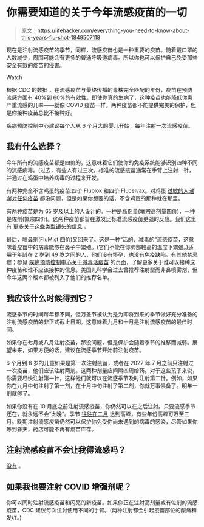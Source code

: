 # 你需要知道的关于今年流感疫苗的一切

> 原文：<https://lifehacker.com/everything-you-need-to-know-about-this-years-flu-shot-1849507118>

现在是注射流感疫苗的季节，同样，流感疫苗也是一种重要的疫苗。随着戴口罩的人数减少，周围可能会有更多的普通呼吸道病毒。所以你也可以保护自己免受那些安全有效的疫苗的侵害。

Watch

根据 CDC 的数据 ，在流感疫苗与最终传播的毒株完全匹配的年份，疫苗在预防流感方面有 40%到 60%的有效性。即使你真的生病了，这种疫苗也能降低你患严重流感的几率——就像 COVID 疫苗一样。两种疫苗都不能提供完美的保护，但是你接种疫苗总比不接种好。

疾病预防控制中心建议每个人从 6 个月大的婴儿开始，每年注射一次流感疫苗。

## 我有什么选择？

今年所有的流感疫苗都是四价的，这意味着它们使你的免疫系统能够识别四种不同的流感病毒。(过去，有些人有过三次。标准的流感疫苗通常在手臂上注射一针，并通过在鸡蛋中培养病毒的过程来开发。

有两种完全不含鸡蛋的疫苗:四价 Flublok 和四价 Flucelvax。对鸡蛋 [过敏的人*通常*对任何疫苗](https://www.cdc.gov/flu/prevent/flushot.htm#special-egg-allergy) 都没问题，但是如果你想要的话，不含鸡蛋的那种就在那里。

有两种疫苗是为 65 岁及以上的人设计的。一种是高剂量(氟宗高剂量四价)，一种是佐剂(氟宗四价)。这两种疫苗都旨在激发比标准流感疫苗更强的反应。我们这里有 [更多关于这些类型镜头的信息](https://lifehacker.com/do-you-need-a-high-dose-flu-shot-1845169504) 。

最后，喷鼻剂(FluMist 四价)又回来了。这是一种“活的、减毒的”流感疫苗，这意味着疫苗中的病毒能够在鼻子中繁殖。(它们不能在你肺部较高的温度下繁殖。)适用于年龄在 2 岁到 49 岁之间的人，他们没有怀孕，也没有免疫缺陷。有其他禁忌症；参见 [疾病预防控制中心关于减毒活疫苗](https://www.cdc.gov/flu/prevent/nasalspray.htm) 的页面，了解更多关于谁可以接种这种疫苗和谁不应该接种的信息。美国儿科学会过去曾推荐注射型而非鼻喷雾剂，但今年这两个版本都被列入了他们的推荐名单。

## 我应该什么时候得到它？

流感季节的时间每年都不同，但万圣节被认为是为即将到来的季节做好充分准备的注射流感疫苗的非正式截止日期。这意味着九月和十月是注射流感疫苗的最佳时间。

如果你在七月或八月注射疫苗，那没问题，但是保护会随着季节的推移而减弱。展望未来，如果方便的话，建议在流感季节开始前注射疫苗。

6 个月到 8 岁的儿童如果是第一次注射疫苗，或者在 2022 年 7 月之前只注射过一次疫苗，他们应该注射两剂。这两种剂量应间隔四周给药。对于这些孩子来说，你需要尽快注射第一针，这样他们就可以在流感季节及时注射第二针。例如，如果你在九月中旬注射了第一剂，在十月中旬注射了第二剂，你就万事俱备了。明年一剂就够了。

如果你没有在 10 月底之前注射流感疫苗，你仍然可以在之后注射。只要流感季节还在，就永远不会“太晚”。季节 [往往在二月](https://www.cdc.gov/flu/about/season/flu-season.htm) 达到高峰，有些年份高峰可迟至三月。晚期注射流感疫苗仍然可以保护你免受你尚未遇到的病毒的感染，尽管如果你等到春天，药店可能不再有疫苗库存。

## 注射流感疫苗不会让我得流感吗？

[没有](https://vitals.lifehacker.com/don-t-let-these-myths-scare-you-away-from-a-flu-shot-1787136173#_ga=2.71864083.1289525235.1539692929-2127637903.1532515930) 。

## 如果我也要注射 COVID 增强剂呢？

你可以同时注射流感疫苗和闪亮的新疫苗。如果你正在注射高剂量或有佐剂的流感疫苗，CDC 建议每次注射使用不同的手臂。(两种注射都会引起疫苗部位的酸痛和发红。)